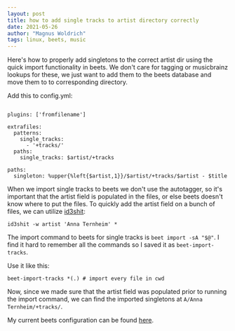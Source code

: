 ```yaml
---
layout: post
title: how to add single tracks to artist directory correctly
date: 2021-05-26
author: "Magnus Woldrich"
tags: linux, beets, music
---
```


Here's how to properly add singletons to the correct artist dir using
the quick import functionality in beets. We don't care for tagging or
musicbrainz lookups for these, we just want to add them to the beets
database and move them to to corresponding directory.

Add this to config.yml:

```

plugins: ['fromfilename']

extrafiles:
  patterns:
    single_tracks:
      - '+tracks/'
  paths:
    single_tracks: $artist/+tracks

paths:
  singleton: %upper{%left{$artist,1}}/$artist/+tracks/$artist - $title

```

When we import single tracks to beets we don't use the autotagger, so
it's important that the artist field is populated in the files, or else
beets doesn't know where to put the files. To quickly add the artist
field on a bunch of files, we can utilize [id3shit](https://github.com/trapd00r/id3shit):

`id3shit -w artist 'Anna Ternheim' *`

The import command to beets for single tracks is `beet import -sA "$@"`.
I find it hard to remember all the commands so I saved it as `beet-import-tracks`.

Use it like this:

`beet-import-tracks *(.) # import every file in cwd`

Now, since we made sure that the artist field was populated prior to
running the import command, we can find the imported singletons at
`A/Anna Ternheim/+tracks/`.

My current beets configuration can be found [here](https://github.com/trapd00r/configs/blob/master/beets/config.yaml).

